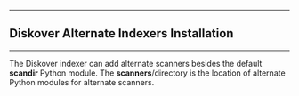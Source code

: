 ___
## Diskover Alternate Indexers Installation
___

The Diskover indexer can add alternate scanners besides the default **scandir** Python module. The **scanners**/directory is the location of alternate Python modules for alternate scanners. 
